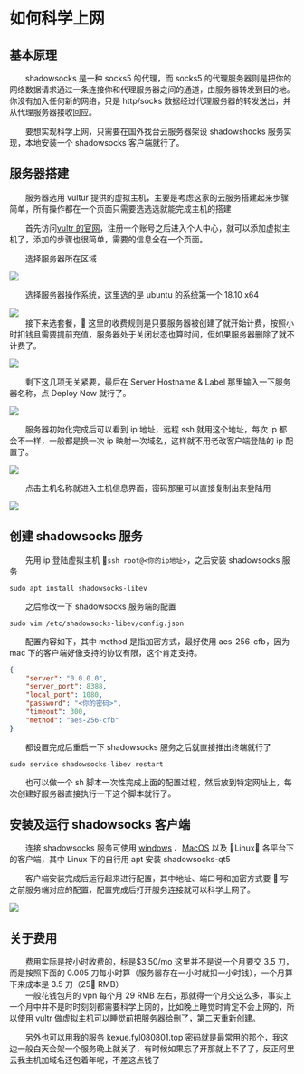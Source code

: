 # 如何科学上网

## 基本原理

&emsp;&emsp;shadowsocks 是一种 socks5 的代理，而 socks5 的代理服务器则是把你的网络数据请求通过一条连接你和代理服务器之间的通道，由服务器转发到目的地。你没有加入任何新的网络，只是 http/socks 数据经过代理服务器的转发送出，并从代理服务器接收回应。

&emsp;&emsp;要想实现科学上网，只需要在国外找台云服务器架设 shadowshocks 服务实现，本地安装一个 shadowsocks 客户端就行了。

## 服务器搭建

&emsp;&emsp;服务器选用 vultur 提供的虚拟主机，主要是考虑这家的云服务搭建起来步骤简单，所有操作都在一个页面只需要选选选就能完成主机的搭建

&emsp;&emsp;首先访问[vultr 的官网](https://www.vultr.com)，注册一个账号之后进入个人中心，就可以添加虚拟主机了，添加的步骤也很简单，需要的信息全在一个页面。

&emsp;&emsp;选择服务器所在区域

![](https://ws1.sinaimg.cn/large/006tNbRwly1fx6hxtpe2tj31kw0xcdpo.jpg)

&emsp;&emsp;选择服务器操作系统，这里选的是 ubuntu 的系统第一个 18.10 x64

![](https://ws3.sinaimg.cn/large/006tNbRwly1fx6i19jl1rj31kw0ox11h.jpg)  
&emsp;&emsp;接下来选套餐， 这里的收费规则是只要服务器被创建了就开始计费，按照小时扣钱且需要提前充值，服务器处于关闭状态也算时间，但如果服务器删除了就不计费了。

![](https://ws4.sinaimg.cn/large/006tNbRwly1fx6i69fgyoj31kw0u6wrx.jpg)

&emsp;&emsp;剩下这几项无关紧要，最后在 Server Hostname & Label 那里输入一下服务器名称，点 Deploy Now 就行了。

![](https://ws3.sinaimg.cn/large/006tNbRwly1fx6ixetpgyj31kw14vagh.jpg)

&emsp;&emsp;服务器初始化完成后可以看到 ip 地址，远程 ssh 就用这个地址，每次 ip 都会不一样，一般都是换一次 ip 映射一次域名，这样就不用老改客户端登陆的 ip 配置了。

![](https://ws3.sinaimg.cn/large/006tNbRwly1fx6j1parqrj31kw0g8dj6.jpg)

&emsp;&emsp;点击主机名称就进入主机信息界面，密码那里可以直接复制出来登陆用

![](https://ws2.sinaimg.cn/large/006tNbRwly1fx6j6k3a9aj31kw0lhjx4.jpg)

## 创建 shadowsocks 服务

&emsp;&emsp;先用 ip 登陆虚拟主机 `ssh root@<你的ip地址>`，之后安装 shadowsocks 服务

```bash+lineNumbers:false
sudo apt install shadowsocks-libev
```

&emsp;&emsp;之后修改一下 shadowsocks 服务端的配置

```bash+lineNumbers:false
sudo vim /etc/shadowsocks-libev/config.json
```

&emsp;&emsp;配置内容如下，其中 method 是指加密方式，最好使用 aes-256-cfb，因为 mac 下的客户端好像支持的协议有限，这个肯定支持。

```json
{
    "server": "0.0.0.0",
    "server_port": 8388,
    "local_port": 1080,
    "password": "<你的密码>",
    "timeout": 300,
    "method": "aes-256-cfb"
}
```

&emsp;&emsp;都设置完成后重启一下 shadowsocks 服务之后就直接推出终端就行了

```bash+lineNumbers:false
sudo service shadowsocks-libev restart
```

&emsp;&emsp;也可以做一个 sh 脚本一次性完成上面的配置过程，然后放到特定网址上，每次创建好服务器直接执行一下这个脚本就行了。

## 安装及运行 shadowsocks 客户端

&emsp;&emsp;连接 shadowsocks 服务可使用
[windows](https://github.com/shadowsocks/shadowsocks-windows/releases)
、[MacOS](https://github.com/shadowsocks/shadowsocks-iOS/releases)
以及 Linux 各平台下的客户端，其中 Linux 下的自行用 apt 安装 shadowsocks-qt5

&emsp;&emsp;客户端安装完成后运行起来进行配置，其中地址、端口号和加密方式要  写之前服务端对应的配置，配置完成后打开服务连接就可以科学上网了。

![](https://ws2.sinaimg.cn/large/006tNbRwly1fx6k0di026j30so0i2773.jpg)

## 关于费用

&emsp;&emsp;费用实际是按小时收费的，标是\$3.50/mo 这里并不是说一个月要交 3.5 刀，而是按照下面的 0.005 刀每小时算（服务器存在一小时就扣一小时钱），一个月算下来成本是 3.5 刀（25 RMB）  
&emsp;&emsp;一般花钱包月的 vpn 每个月 29 RMB 左右，那就得一个月交这么多，事实上一个月中并不是时时刻刻都需要科学上网的，比如晚上睡觉时肯定不会上网的，所以使用 vultr 做虚拟主机可以睡觉前把服务器给删了，第二天重新创建。

&emsp;&emsp;另外也可以用我的服务 kexue.fyl080801.top 密码就是最常用的那个，我这边一般白天会架一个服务晚上就关了，有时候如果忘了开那就上不了了，反正阿里云我主机加域名还包着年呢，不差这点钱了
